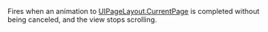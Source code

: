 Fires when an animation to [UIPageLayout.CurrentPage](https://developer.roblox.com/en-us/api-reference/property/UIPageLayout/CurrentPage) is completed without being canceled, and the view stops scrolling.